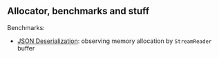 ## Allocator, benchmarks and stuff

Benchmarks:

- [JSON Deserialization](src/Benchmarkator/Benchmarks/JsonPayloadDeserialization.md):
  observing memory allocation by `StreamReader` buffer